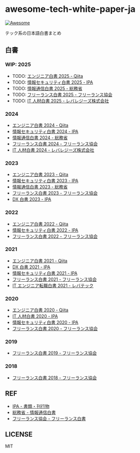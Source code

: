 # awesome-tech-white-paper-ja

[![Awesome](https://awesome.re/badge.svg)](https://awesome.re)

テック系の日本語白書まとめ

## 白書

### WIP: 2025

- TODO: [エンジニア白書 2025 - Qiita](https://qiita.com/white_papers/2024)
- TODO: [情報セキュリティ白書 2025 - IPA](https://www.ipa.go.jp/publish/wp-security/2024.html)
- TODO: [情報通信白書 2025 - 総務省](https://www.soumu.go.jp/johotsusintokei/whitepaper/index.html)
- TODO: [フリーランス白書 2025 - フリーランス協会](https://blog.freelance-jp.org/20240326-21088/)
- TODO: [IT 人材白書 2025 - レバレジーズ株式会社](https://leverages.jp/news/2024/0125/3943/)

### 2024

- [エンジニア白書 2024 - Qiita](https://qiita.com/white_papers/2024)
- [情報セキュリティ白書 2024 - IPA](https://www.ipa.go.jp/publish/wp-security/2024.html)
- [情報通信白書 2024 - 総務省](https://www.soumu.go.jp/johotsusintokei/whitepaper/index.html)
- [フリーランス白書 2024 - フリーランス協会](https://blog.freelance-jp.org/20240326-21088/)
- [IT 人材白書 2024 - レバレジーズ株式会社](https://leverages.jp/news/2024/0125/3943/)

### 2023

- [エンジニア白書 2023 - Qiita](https://qiita.com/white_papers/2023)
- [情報セキュリティ白書 2023 - IPA](https://www.ipa.go.jp/publish/wp-security/2023.html)
- [情報通信白書 2023 - 総務省](https://www.soumu.go.jp/johotsusintokei/whitepaper/ja/r05/pdf/index.html)
- [フリーランス白書 2023 - フリーランス協会](https://blog.freelance-jp.org/wp-content/uploads/2023/03/FreelanceSurvey2023.pdf)
- [DX 白書 2023 - IPA](https://www.ipa.go.jp/publish/wp-dx/dx-2023.html)

### 2022

- [エンジニア白書 2022 - Qiita](https://qiita.com/white_papers/2022)
- [情報セキュリティ白書 2022 - IPA](https://www.ipa.go.jp/publish/wp-security/sec-2022.html)
- [フリーランス白書 2022 - フリーランス協会](https://blog.freelance-jp.org/wp-content/uploads/2022/03/FreelanceSurvey2022.pdf)

### 2021

- [エンジニア白書 2021 - Qiita](https://qiita.com/white_papers/2021)
- [DX 白書 2021 - IPA](https://www.ipa.go.jp/publish/wp-dx/dx-2021.html)
- [情報セキュリティ白書 2021 - IPA](https://www.ipa.go.jp/publish/wp-security/sec-2021.html)
- [フリーランス白書 2021 - フリーランス協会](https://blog.freelance-jp.org/wp-content/uploads/2021/03/%E3%80%90%E3%83%95%E3%83%AA%E3%83%BC%E3%83%A9%E3%83%B3%E3%82%B9%E7%99%BD%E6%9B%B82021%E3%80%91%E3%83%97%E3%83%AD%E3%83%95%E3%82%A7%E3%83%83%E3%82%B7%E3%83%A7%E3%83%8A%E3%83%AB%EF%BC%86%E3%83%91%E3%83%A9%E3%83%AC%E3%83%AB%E3%82%AD%E3%83%A3%E3%83%AA%E3%82%A2%E3%83%BB%E3%83%95%E3%83%AA%E3%83%BC%E3%83%A9%E3%83%B3%E3%82%B9%E5%8D%94%E4%BC%9A.pdf)
- [IT エンジニア転職白書 2021 - レバテック](https://prtimes.jp/main/html/rd/p/000000383.000010591.html)

### 2020

- [エンジニア白書 2020 - Qiita](https://qiita.com/white_papers/2020)
- [IT 人材白書 2020 - IPA](https://www.ipa.go.jp/archive/publish/wp-jinzai.html)
- [情報セキュリティ白書 2020 - IPA](https://www.ipa.go.jp/publish/wp-security/sec-2020.html)
- [フリーランス白書 2020 - フリーランス協会](https://blog.freelance-jp.org/wp-content/uploads/2020/06/2020_0612_hakusho.pdf)

### 2019

- [フリーランス白書 2019 - フリーランス協会](https://blog.freelance-jp.org/wp-content/uploads/2019/03/freelancehakusho2019_suvey20190306.pdf)

### 2018

- [フリーランス白書 2018 - フリーランス協会](https://www.mhlw.go.jp/file/05-Shingikai-12602000-Seisakutoukatsukan-Sanjikanshitsu_Roudouseisakutantou/0000189092_2.pdf)

## REF

- [IPA - 書類・刊行物](https://www.ipa.go.jp/publish/index.html)
- [総務省 - 情報通信白書](https://www.soumu.go.jp/johotsusintokei/whitepaper/index.html)
- [フリーランス協会 - フリーランス白書](https://blog.freelance-jp.org/tag/whitepaper/)

## LICENSE

MIT
